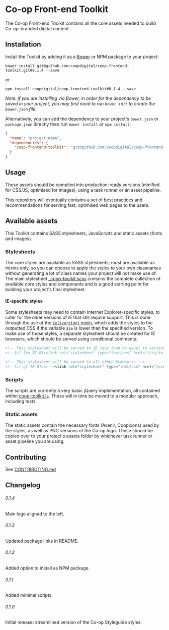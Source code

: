 # Co-op Front-end Toolkit

The Co-op Front-end Toolkit contains all the core assets needed to build Co-op-branded digital content.

## Installation

Install the Toolkit by adding it as a [Bower](http://bower.io/) or NPM package to your project:

```
bower install git@github.com:coopdigital/coop-frontend-toolkit.git#0.1.4 --save
```

_or_

```
npm install coopdigital/coop-frontend-toolkit#0.1.4 --save
```

_Note: if you are installing via Bower, in order for the dependency to be saved in your project, you may first need to run `bower init` to create the `bower.json` file._

Alternatively, you can add the dependency to your project's `bower.json` or `package.json` directly then run `bower install` or `npm install`:

```json
{
  "name": "project-name",
  "dependencies": {
    "coop-frontend-toolkit": "git@github.com:coopdigital/coop-frontend-toolkit.git#0.1.4"
  }
}
```

## Usage

These assets should be compiled into production-ready versions (minified for CSS/JS, optimised for images), using a task runner or an asset pipeline.

This repository will eventually contains a set of best practices and recommendations for serving fast, optimised web pages to the users.

## Available assets

This Toolkit contains SASS stylesheets, JavaScripts and static assets (fonts and images).

### Stylesheets

The core styles are available as SASS stylesheets; most are available as mixins only, so you can choose to apply the styles to your own classnames without generating a lot of class names your project will not make use of. The main stylesheet [_coop-toolkit.scss](styles/_coop-toolkit.scss) contains the complete collection of available core styles and components and is a good starting point for building your project's final stylesheet.

#### IE-specific styles

Some stylesheets may need to contain Internet Explorer-specific styles, to cater for the older versions of IE that still require support. This is done through the use of the [`ie($version)` mixin](styles/mixins/_helpers.scss#L24), which adds the styles to the outputted CSS if the variable `$ie` is lower than the specified version. To make use of those styles, a separate stylesheet should be created for IE browsers, which should be served using conditional comments:

```html
<!-- This stylesheet will be served to IE less than or equal to version 8: -->
<!--[if lte IE 8]><link rel="stylesheet" type="text/css" href="/css/ie.css"><![endif]-->

<!-- This stylesheet will be served to all other browsers: -->
<!--[if gt IE 8]><!--><link rel="stylesheet" type="text/css" href="/css/main.css"><!--<![endif]-->
```

### Scripts

The scripts are currently a very basic jQuery implementation, all contained within [coop-toolkit.js](scripts/coop-toolkit.js). These will in time be moved to a modular approach, including tests.

### Static assets

The static assets contain the necessary fonts (Avenir, Coopicons) used by the styles, as well as PNG versions of the Co-op logo. These should be copied over to your project's assets folder by whichever task runner or asset pipeline you are using.


## Contributing

See [CONTRIBUTING.md](CONTRIBUTING.md)

## Changelog

###### 0.1.4
Main logo aligned to the left.
###### 0.1.3
Updated package links in README.
###### 0.1.2
Added option to install as NPM package.
###### 0.1.1
Added minimal scripts.
###### 0.1.0
Initial release: streamlined version of the Co-op Styleguide styles.
